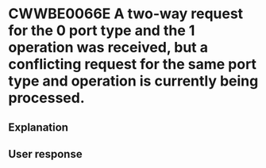 # CWWBE0066E A two-way request for the 0 port type and the 1 operation was received, but a conflicting request for the same port type and operation is currently being processed.

## Explanation

## User response